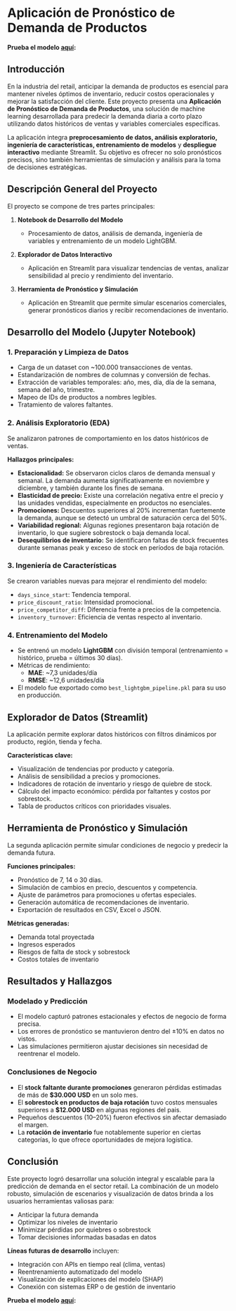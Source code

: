 # Aplicación de Pronóstico de Demanda de Productos

**Prueba el modelo [aquí](https://appuct-demand-forecasting-application-sr9xuniuxywt3wz5txuzrq.streamlit.app/):**

## Introducción

En la industria del retail, anticipar la demanda de productos es esencial para mantener niveles óptimos de inventario, reducir costos operacionales y mejorar la satisfacción del cliente. Este proyecto presenta una **Aplicación de Pronóstico de Demanda de Productos**, una solución de machine learning desarrollada para predecir la demanda diaria a corto plazo utilizando datos históricos de ventas y variables comerciales específicas.

La aplicación integra **preprocesamiento de datos, análisis exploratorio, ingeniería de características, entrenamiento de modelos** y **despliegue interactivo** mediante Streamlit. Su objetivo es ofrecer no solo pronósticos precisos, sino también herramientas de simulación y análisis para la toma de decisiones estratégicas.

## Descripción General del Proyecto

El proyecto se compone de tres partes principales:

1. **Notebook de Desarrollo del Modelo**  
   - Procesamiento de datos, análisis de demanda, ingeniería de variables y entrenamiento de un modelo LightGBM.

2. **Explorador de Datos Interactivo**
   - Aplicación en Streamlit para visualizar tendencias de ventas, analizar sensibilidad al precio y rendimiento del inventario.

3. **Herramienta de Pronóstico y Simulación**
   - Aplicación en Streamlit que permite simular escenarios comerciales, generar pronósticos diarios y recibir recomendaciones de inventario.
  


## Desarrollo del Modelo (Jupyter Notebook)

### 1. Preparación y Limpieza de Datos

- Carga de un dataset con ~100.000 transacciones de ventas.
- Estandarización de nombres de columnas y conversión de fechas.
- Extracción de variables temporales: año, mes, día, día de la semana, semana del año, trimestre.
- Mapeo de IDs de productos a nombres legibles.
- Tratamiento de valores faltantes.

### 2. Análisis Exploratorio (EDA)

Se analizaron patrones de comportamiento en los datos históricos de ventas.

**Hallazgos principales:**

- **Estacionalidad:** Se observaron ciclos claros de demanda mensual y semanal. La demanda aumenta significativamente en noviembre y diciembre, y también durante los fines de semana.
- **Elasticidad de precio:** Existe una correlación negativa entre el precio y las unidades vendidas, especialmente en productos no esenciales.
- **Promociones:** Descuentos superiores al 20% incrementan fuertemente la demanda, aunque se detectó un umbral de saturación cerca del 50%.
- **Variabilidad regional:** Algunas regiones presentaron baja rotación de inventario, lo que sugiere sobrestock o baja demanda local.
- **Desequilibrios de inventario:** Se identificaron faltas de stock frecuentes durante semanas peak y exceso de stock en períodos de baja rotación.

### 3. Ingeniería de Características

Se crearon variables nuevas para mejorar el rendimiento del modelo:

- `days_since_start`: Tendencia temporal.
- `price_discount_ratio`: Intensidad promocional.
- `price_competitor_diff`: Diferencia frente a precios de la competencia.
- `inventory_turnover`: Eficiencia de ventas respecto al inventario.

### 4. Entrenamiento del Modelo

- Se entrenó un modelo **LightGBM** con división temporal (entrenamiento = histórico, prueba = últimos 30 días).
- Métricas de rendimiento:
  - **MAE**: ~7,3 unidades/día
  - **RMSE**: ~12,6 unidades/día
- El modelo fue exportado como `best_lightgbm_pipeline.pkl` para su uso en producción.

## Explorador de Datos (Streamlit)

La aplicación permite explorar datos históricos con filtros dinámicos por producto, región, tienda y fecha.

**Características clave:**

- Visualización de tendencias por producto y categoría.
- Análisis de sensibilidad a precios y promociones.
- Indicadores de rotación de inventario y riesgo de quiebre de stock.
- Cálculo del impacto económico: pérdida por faltantes y costos por sobrestock.
- Tabla de productos críticos con prioridades visuales.

## Herramienta de Pronóstico y Simulación

La segunda aplicación permite simular condiciones de negocio y predecir la demanda futura.

**Funciones principales:**

- Pronóstico de 7, 14 o 30 días.
- Simulación de cambios en precio, descuentos y competencia.
- Ajuste de parámetros para promociones u ofertas especiales.
- Generación automática de recomendaciones de inventario.
- Exportación de resultados en CSV, Excel o JSON.

**Métricas generadas:**

- Demanda total proyectada
- Ingresos esperados
- Riesgos de falta de stock y sobrestock
- Costos totales de inventario

## Resultados y Hallazgos

### Modelado y Predicción

- El modelo capturó patrones estacionales y efectos de negocio de forma precisa.
- Los errores de pronóstico se mantuvieron dentro del ±10% en datos no vistos.
- Las simulaciones permitieron ajustar decisiones sin necesidad de reentrenar el modelo.

### Conclusiones de Negocio

- El **stock faltante durante promociones** generaron pérdidas estimadas de más de **$30.000 USD** en un solo mes.
- El **sobrestock en productos de baja rotación** tuvo costos mensuales superiores a **$12.000 USD** en algunas regiones del pais.
- Pequeños descuentos (10–20%) fueron efectivos sin afectar demasiado el margen.
- La **rotación de inventario** fue notablemente superior en ciertas categorías, lo que ofrece oportunidades de mejora logística.

## Conclusión

Este proyecto logró desarrollar una solución integral y escalable para la predicción de demanda en el sector retail. La combinación de un modelo robusto, simulación de escenarios y visualización de datos brinda a los usuarios herramientas valiosas para:

- Anticipar la futura demanda
- Optimizar los niveles de inventario
- Minimizar pérdidas por quiebres o sobrestock
- Tomar decisiones informadas basadas en datos

**Líneas futuras de desarrollo** incluyen:

- Integración con APIs en tiempo real (clima, ventas)
- Reentrenamiento automatizado del modelo
- Visualización de explicaciones del modelo (SHAP)
- Conexión con sistemas ERP o de gestión de inventario

**Prueba el modelo [aquí](https://appuct-demand-forecasting-application-sr9xuniuxywt3wz5txuzrq.streamlit.app/):**
